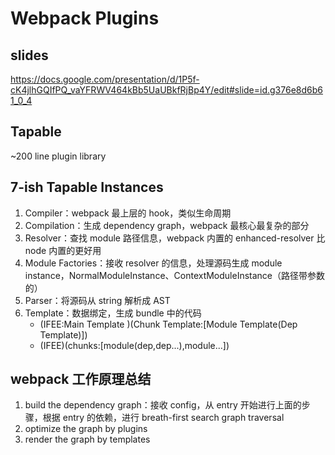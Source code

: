# Webpack Plugins

## slides

https://docs.google.com/presentation/d/1P5f-cK4jlhGQIfPQ_vaYFRWV464kBb5UaUBkfRjBp4Y/edit#slide=id.g376e8d6b61_0_4

## Tapable

~200 line plugin library

## 7-ish Tapable Instances

1. Compiler：webpack 最上层的 hook，类似生命周期
2. Compilation：生成 dependency graph，webpack 最核心最复杂的部分
3. Resolver：查找 module 路径信息，webpack 内置的 enhanced-resolver 比 node 内置的更好用
4. Module Factories：接收 resolver 的信息，处理源码生成 module instance，NormalModuleInstance、ContextModuleInstance（路径带参数的）
5. Parser：将源码从 string 解析成 AST
6. Template：数据绑定，生成 bundle 中的代码
   - (IFEE:Main Template )(Chunk Template:[Module Template(Dep Template)])
   - (IFEE)(chunks:[module(dep,dep...),module...])

## webpack 工作原理总结

1. build the dependency graph：接收 config，从 entry 开始进行上面的步骤，根据 entry 的依赖，进行 breath-first search graph traversal
2. optimize the graph by plugins
3. render the graph by templates
